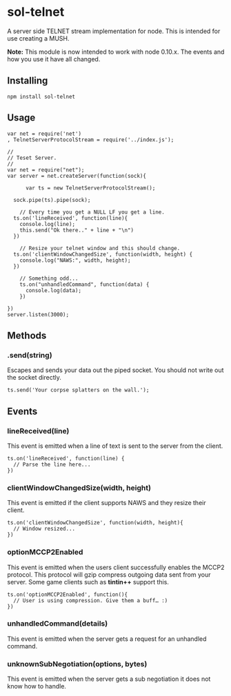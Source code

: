 sol-telnet
==========

A server side TELNET stream implementation for node. This is intended for use creating a MUSH.

**Note:** This module is now intended to work with node 0.10.x. The events and how you use it have all changed.


## Installing

    npm install sol-telnet
    
## Usage

    var net = require('net')
    , TelnetServerProtocolStream = require('../index.js');

    //
    // Teset Server.
    //
    var net = require("net");
    var server = net.createServer(function(sock){
     
		  var ts = new TelnetServerProtocolStream();
  
      sock.pipe(ts).pipe(sock);
  
	    // Every time you get a NULL LF you get a line. 
      ts.on('lineReceived', function(line){
        console.log(line);
        this.send("Ok there.." + line + "\n")
      })
  
	    // Resize your telnet window and this should change.
      ts.on('clientWindowChangedSize', function(width, height) {
        console.log("NAWS:", width, height);
      })
	
	    // Something odd...
	    ts.on("unhandledCommand", function(data) {
	      console.log(data);
	    })
  
    })
    server.listen(3000);
		
## Methods

### .send(string)
Escapes and sends your data out the piped socket. You should not write out the socket directly. 

    ts.send('Your corpse splatters on the wall.');
  
## Events

### lineReceived(line)
This event is emitted when a line of text is sent to the server from the client.

    ts.on('lineReceived', function(line) {
      // Parse the line here...
    })

### clientWindowChangedSize(width, height)
This event is emitted if the client supports NAWS and they resize their client. 

    ts.on('clientWindowChangedSize', function(width, height){
      // Window resized...
    })
    
### optionMCCP2Enabled
This event is emitted when the users client successfully enables the MCCP2 protocol. This protocol will gzip compress outgoing data sent from your server. Some game clients such as **tintin++** support this.

    ts.on('optionMCCP2Enabled', function(){
      // User is using compression. Give them a buff… :)
    })

### unhandledCommand(details)
This event is emitted when the server gets a request for an unhandled command.

### unknownSubNegotiation(options, bytes)
This event is emitted when the server gets a sub negotiation it does not know how to handle.
